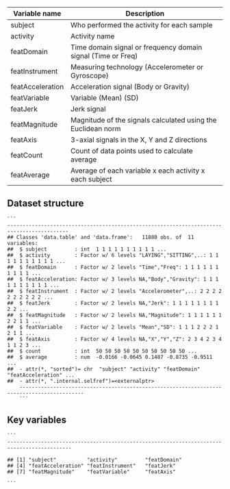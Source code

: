 



Variable name    | Description
	-----------------|------------
	subject          | Who performed the activity for each sample
	activity         | Activity name
	featDomain       | Time domain signal or frequency domain signal (Time or Freq)
	featInstrument   | Measuring technology (Accelerometer or Gyroscope)
	featAcceleration | Acceleration signal (Body or Gravity)
	featVariable     | Variable (Mean) (SD)
	featJerk         | Jerk signal
	featMagnitude    | Magnitude of the signals calculated using the Euclidean norm
	featAxis         | 3-axial signals in the X, Y and Z directions
	featCount        | Count of data points used to calculate average
	featAverage      | Average of each variable x each activity x each subject
	
## Dataset structure

	
	```
	------------------------------------------------------------------------------------------
	## Classes 'data.table' and 'data.frame':	11880 obs. of  11 variables:
	##  $ subject         : int  1 1 1 1 1 1 1 1 1 1 ...
	##  $ activity        : Factor w/ 6 levels "LAYING","SITTING",..: 1 1 1 1 1 1 1 1 1 1 ...
	##  $ featDomain      : Factor w/ 2 levels "Time","Freq": 1 1 1 1 1 1 1 1 1 1 ...
	##  $ featAcceleration: Factor w/ 3 levels NA,"Body","Gravity": 1 1 1 1 1 1 1 1 1 1 ...
	##  $ featInstrument  : Factor w/ 2 levels "Accelerometer",..: 2 2 2 2 2 2 2 2 2 2 ...
	##  $ featJerk        : Factor w/ 2 levels NA,"Jerk": 1 1 1 1 1 1 1 1 2 2 ...
	##  $ featMagnitude   : Factor w/ 2 levels NA,"Magnitude": 1 1 1 1 1 1 2 2 1 1 ...
	##  $ featVariable    : Factor w/ 2 levels "Mean","SD": 1 1 1 2 2 2 1 2 1 1 ...
	##  $ featAxis        : Factor w/ 4 levels NA,"X","Y","Z": 2 3 4 2 3 4 1 1 2 3 ...
	##  $ count           : int  50 50 50 50 50 50 50 50 50 50 ...
	##  $ average         : num  -0.0166 -0.0645 0.1487 -0.8735 -0.9511 ...
	##  - attr(*, "sorted")= chr  "subject" "activity" "featDomain" "featAcceleration" ...
	##  - attr(*, ".internal.selfref")=<externalptr>
        -------------------------------------------------------------------------------------------	
        ```
        
        
## Key variables
  	
  	
	```
	-------------------------------------------------------------------------------------------

	## [1] "subject"          "activity"         "featDomain"      
	## [4] "featAcceleration" "featInstrument"   "featJerk"        
	## [7] "featMagnitude"    "featVariable"     "featAxis"
	
	```
	
